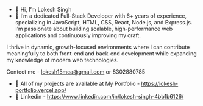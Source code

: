 - 👋 Hi, I’m Lokesh Singh
- 👀 I’m a dedicated Full-Stack Developer with 6+ years of experience, specializing in JavaScript, HTML, CSS, React, Node.js, and Express.js. I’m passionate about building scalable, high-performance web applications and continuously improving my craft.

I thrive in dynamic, growth-focused environments where I can contribute meaningfully to both front-end and back-end development while expanding my knowledge of modern web technologies.



Contect me - lokesh15mca@gmail.com or 8302880785




- 👀 All of my projects are available at My Portfolio - https://lokesh-portfolio.vercel.app/
- 👀 Linkedin - https://www.linkedin.com/in/lokesh-singh-4bb1b6126/




<!---
lokesh15mca/lokesh15mca is a ✨ special ✨ repository because its `README.md` (this file) appears on your GitHub profile.
You can click the Preview link to take a look at your changes.
--->
